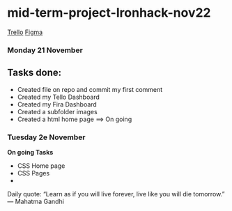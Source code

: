 # mid-term-project-Ironhack-nov22

[Trello](https://trello.com/b/PV0OVzZT/mod%C3%A8le-kanban)
[Figma](https://www.figma.com/files/recent?fuid=1173362358865864982)

### Monday 21 November

## Tasks done:
- Created file on repo and commit my first comment
- Created my Tello Dashboard
- Created my Fira Dashboard
- Created a subfolder images
- Created a html home page ==> On going 

### Tuesday 2e November

**On going Tasks**
- CSS Home page
- CSS Pages 
- 

Daily quote: “Learn as if you will live forever, live like you will die tomorrow.” — Mahatma Gandhi



